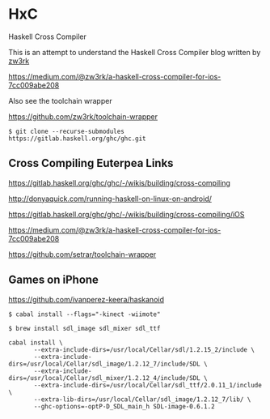 # HxC
Haskell Cross Compiler

This is an attempt to understand the Haskell Cross Compiler blog written by [zw3rk](https://github.com/zw3rk)

https://medium.com/@zw3rk/a-haskell-cross-compiler-for-ios-7cc009abe208

Also see the toolchain wrapper

https://github.com/zw3rk/toolchain-wrapper

```
$ git clone --recurse-submodules https://gitlab.haskell.org/ghc/ghc.git
```

## Cross Compiling Euterpea Links


https://gitlab.haskell.org/ghc/ghc/-/wikis/building/cross-compiling

http://donyaquick.com/running-haskell-on-linux-on-android/

https://gitlab.haskell.org/ghc/ghc/-/wikis/building/cross-compiling/iOS

https://medium.com/@zw3rk/a-haskell-cross-compiler-for-ios-7cc009abe208

https://github.com/setrar/toolchain-wrapper


## Games on iPhone

https://github.com/ivanperez-keera/haskanoid

```
$ cabal install --flags="-kinect -wiimote"
```

```
$ brew install sdl_image sdl_mixer sdl_ttf
```

```
cabal install \
       --extra-include-dirs=/usr/local/Cellar/sdl/1.2.15_2/include \
       --extra-include-dirs=/usr/local/Cellar/sdl_image/1.2.12_7/include/SDL \
       --extra-include-dirs=/usr/local/Cellar/sdl_mixer/1.2.12_4/include/SDL \
       --extra-include-dirs=/usr/local/Cellar/sdl_ttf/2.0.11_1/include \
       --extra-lib-dirs=/usr/local/Cellar/sdl_image/1.2.12_7/lib/ \
       --ghc-options=-optP-D_SDL_main_h SDL-image-0.6.1.2
```

